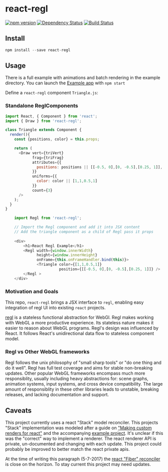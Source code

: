 # react-regl

[![npm version](https://badge.fury.io/js/react-regl.svg)](https://badge.fury.io/js/react-regl)
[![Dependency Status](https://david-dm.org/kevzettler/react-regl.svg)](https://david-dm.org/kevzettler/react-regl)
[![Build Status](https://travis-ci.org/kevzettler/react-regl.svg?branch=master)](https://travis-ci.org/kevzettler/react-regl)

## Install

```javascript
npm install --save react-regl
```

## Usage

There is a full example with animations and batch rendering in the example directory. You can launch the [Example app](example/src/index.js) with `npm start`

Define a `react-regl` component `Triangle.js`:

### Standalone ReglComponents
```javascript
import React, { Component } from 'react';
import { Draw } from 'react-regl';

class Triangle extends Component {
  render(){
    const {positions, color} = this.props;

    return (
      <Draw vert={triVert}
            frag={triFrag}
            attributes={{
              positions: positions || [[-0.5, 0],[0, -0.5],[0.25, 1]],
            }}
            uniforms={{
              color: color || [1,1,0.5,1] 
            }}
            count={3}
      />
    );
  }
}
```

```javascript
    import Regl from 'react-regl';

    // Import the Regl component and add it into JSX content
    // Add the triangle component as a child of Regl pass it props
    
    <div>
        <h1>React Regl Example</h1>
        <Regl width={window.innerWidth}
              height={window.innerHeight}
              onFrame={this.onFrameHandler.bind(this)}>
              <Triangle color={[1,1,0.5,1]}
                        position={[[-0.5, 0],[0, -0.5],[0.25, 1]]} />
        </Regl >
    </div>
```

### Motivation and Goals
This repo, `react-regl` brings a JSX interface to `regl`, enabling easy integration of regl UI into existing `react` projects. 

[regl](http://regl.party/) is a stateless functional abstraction for WebGl. Regl makes working with WebGL a more productive experience. Its stateless nature makes it easier to reason about WebGL programs. Regl's design was influenced by React. It follows React's unidirectional data flow to stateless component model.

### Regl vs Other WebGL frameworks
Regl follows the unix philosophy of "small sharp tools" or "do one thing and do it well". Regl has full test coverage and aims for stable non-breaking updates. Other popular WebGL frameworks encompass much more responsiblity, usually including heavy abstractions for: scene graphs, animation systems, input systems, and cross device compatibility. The large amount of responsiblity in these other libraries leads to unstable, breaking releases, and lacking documentation and support.

## Caveats

This project currently uses a react "Stack" model reconciler. This projects "Stack" implementation was modeled after a guide on ["Making custom renders for react"](https://goshakkk.name/react-custom-renderers/) and the accompanying [example project](https://github.com/goshakkk/pabla). It's unclear if this was the "correct" way to implement a renderer. The react renderer API is private, un-documented and changing with each update. This project could probably be improved to better match the react private apis.

At the time of writing this paragraph (5-7-2017) the [react "Fiber" reconciler](https://github.com/acdlite/react-fiber-architecture) is close on the horizon. To stay current this project may need updates.
